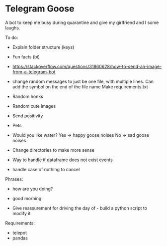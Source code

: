 # Telegram Goose
A bot to keep me busy during quarantine and give my girlfriend and I some laughs.

To do:
* Explain folder structure (keys)
* Fun facts (bi)
* https://stackoverflow.com/questions/31860628/how-to-send-an-image-from-a-telegram-bot
* change random messages to just be one file, with multiple lines. Can add the symbol on the end of the file name
Make requirements.txt
* Random honks
* Random cute images
* Send positivity
* Pets
* Would you like water? Yes -> happy goose noises No -> sad goose noises
* Change directories to make more sense
* Way to handle if dataframe does not exist events

* handle case of nothing to cancel

Phrases:
* how are you doing?
* good morning



* Give reassurement for driving the day of - build a python script to modify it


Requirements:
* telepot
* pandas
